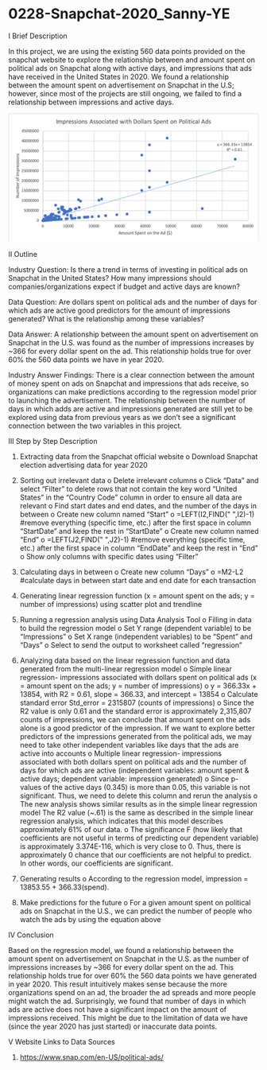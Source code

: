 # 0228-Snapchat-2020_Sanny-YE

I  Brief Description 

In this project, we are using the existing 560 data points provided on the snapchat website to explore the relationship between and amount spent on political ads on Snapchat along with active days, and impressions that ads have received in the United States in 2020. We found a relationship between the amount spent on advertisement on Snapchat in the U.S; however, since most of the projects are still ongoing, we failed to find a relationship between impressions and active days. 

![image](Picture1.png)

II  Outline 

Industry Question: Is there a trend in terms of investing in political ads on Snapchat in the United States? How many impressions should companies/organizations expect if budget and active days are known?

Data Question: Are dollars spent on political ads and the number of days for which ads are active good predictors for the amount of impressions generated? What is the relationship among these variables?

Data Answer: A relationship between the amount spent on advertisement on Snapchat in the U.S. was found as the number of impressions increases by ~366 for every dollar spent on the ad. This relationship holds true for over 60% the 560 data points we have in year 2020.

Industry Answer Findings: There is a clear connection between the amount of money spent on ads on Snapchat and impressions that ads receive, so organizations can make predictions according to the regression model prior to launching the advertisement. The relationship between the number of days in which adds are active and impressions generated are still yet to be explored using data from previous years as we don’t see a significant connection between the two variables in this project.


III  Step by Step Description

1.	Extracting data from the Snapchat official website
o	Download Snapchat election advertising data for year 2020

2.	Sorting out irrelevant data 
o	Delete irrelevant columns 
o   Click “Data” and select “Filter” to delete rows that not contain the key word “United States” in the “Country Code” column in order to ensure all data are relevant
o	Find start dates and end dates, and the number of the days in between
o	Create new column named “Start”
o	=LEFT(I2,FIND(" ",I2)-1) #remove everything (specific time, etc.) after the first space in column “StartDate” and keep the rest in “StartDate”
o	Create new column named “End”
o	=LEFT(J2,FIND(" ",J2)-1) #remove everything (specific time, etc.) after the first space in column “EndDate” and keep the rest in “End”
o	Show only columns with specific dates using “Filter”

3.	Calculating days in between
o	Create new column “Days”
o	=M2-L2 #calculate days in between start date and end date for each transaction

4.	Generating linear regression function (x = amount spent on the ads; y = number of impressions) using scatter plot and trendline

5.	Running a regression analysis using Data Analysis Tool
o	Filling in data to build the regression model
o	Set Y range (dependent variable) to be “Impressions”
o	Set X range (independent variables) to be “Spent” and “Days”
o	Select to send the output to worksheet called “regression”

6.	Analyzing data based on the linear regression function and data generated from the multi-linear regression model
o	Simple linear regression- impressions associated with dollars spent on political ads (x = amount spent on the ads; y = number of impressions)
o	y = 366.33x + 13854, with R2 = 0.61, slope = 366.33, and intercept = 13854
o	Calculate standard error Std_error = 2315807 (counts of impressions)
o	Since the R2 value is only 0.61 and the standard error is approximately 2,315,807 counts of impressions, we can conclude that amount spent on the ads alone is a good predictor of the impression. If we want to explore better predictors of the impressions generated from the political ads, we may need to take other independent variables like days that the ads are active into accounts
o	Multiple linear regression- impressions associated with both dollars spent on political ads and the number of days for which ads are active (independent variables: amount spent & active days; dependent variable: impression generated)
o	Since p-values of the active days (0.345) is more than 0.05, this variable is not significant. Thus, we need to delete this column and rerun the analysis
o	The new analysis shows similar results as in the simple linear regression model
    The R2 value (~.61) is the same as described in the simple linear regression analysis, which indicates that this model describes approximately 61% of our data.
o	The significance F (how likely that coefficients are not useful in terms of predicting our dependent variable) is approximately 3.374E-116, which is very close to 0. Thus, there is approximately 0 chance that our coefficients are not helpful to predict. In other words, our coefficients are significant.

  7.	Generating results
o	According to the regression model, impression = 13853.55 + 366.33(spend).
8.	Make predictions for the future 
o	For a given amount spent on political ads on Snapchat in the U.S., we can predict the number of people who watch the ads by using the equation above


IV  Conclusion

Based on the regression model, we found a relationship between the amount spent on advertisement on Snapchat in the U.S. as the number of impressions increases by ~366 for every dollar spent on the ad. This relationship holds true for over 60% the 560 data points we have generated in year 2020. This result intuitively makes sense because the more organizations spend on an ad, the broader the ad spreads and more people might watch the ad. Surprisingly, we found that number of days in which ads are active does not have a significant impact on the amount of impressions received. This might be due to the limitation of data we have (since the year 2020 has just started) or inaccurate data points.


V  Website Links to Data Sources

1)	https://www.snap.com/en-US/political-ads/
